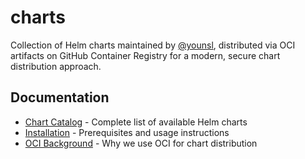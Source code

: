 # charts

Collection of Helm charts maintained by [@younsl](https://github.com/younsl), distributed via OCI artifacts on GitHub Container Registry for a modern, secure chart distribution approach.

## Documentation

- [Chart Catalog](docs/chart-catalog.md) - Complete list of available Helm charts
- [Installation](docs/installation.md) - Prerequisites and usage instructions
- [OCI Background](docs/oci-background.md) - Why we use OCI for chart distribution
